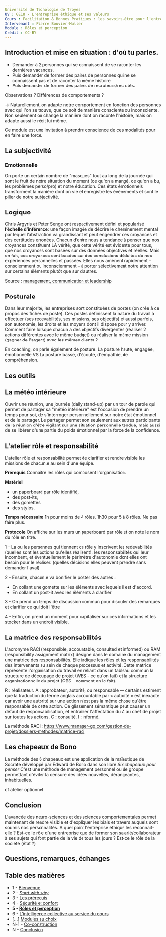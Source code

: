 ```yaml
---
Université de Techologie de Troyes
UV : GE18 - L'entreprise éthique et ses valeurs
Cours : Facilitation & Bonnes Pratiques : les savoirs-être pour l'entreprise de demain
Intervenant : Pierre Bouvier-Muller
Module : Rôles et perception
Crédit : CC-BY
---
```


## Introduction et mise en situation : d'où tu parles.
- Demander à 2 personnes qui se connaissent de se raconter les dernières vacances.
- Puis demander de former des paires de personnes qui ne se connaissent pas et de raconter la même histoire
- Puis demander de former des paires de recruteurs/recrutés.

Observations ?
Différences de comportements ?

-> Naturellement, on adapte notre comportement en fonction des personnes avec qui l'on se trouve, que ce soit de manière consciente ou inconsciente. Non seulement on change la manière dont on raconte l'histoire, mais on adapte aussi le récit lui même.

Ce module est une invitation à prendre conscience de ces modalités pour en faire une force.

## La subjectivité

### Emotionnelle

On porte un certain nombre de "masques" tout au long de la journée qui sont le fruit de notre situation du moment (ce qu'on a mangé, ce qu'on a bu, les problèmes perso/pro) et notre éducation.
Ces états émotionnels transforment la manière dont on vie et enregistre les évènements et sont le pilier de notre subjectivité.

## Logique
Chris Argyris et Peter Senge ont respectivement défini et popularisé **l’échelle d’inférence**: une façon imagée de décrire le cheminement mental par lequel l’abstraction va grandissant et peut engendrer des croyances et des certitudes erronées. Chacun d’entre nous a tendance à penser que nos croyances constituent LA vérité, que cette vérité est évidente pour tous, que nos croyances sont basées sur des données objectives et réelles. Mais en fait, ces croyances sont basées sur des conclusions déduites de nos expériences personnelles et passées. Elles nous amènent rapidement – consciemment ou inconsciemment – à porter sélectivement notre attention sur certains éléments plutôt que sur d’autres.

Source : [management, communication et leadership](https://lanatomiedumanagement.wordpress.com/2016/04/26/lechelle-dinference/)

## Posturale
Dans leur majorité, les entreprises sont constituées de postes (on crée à ce propos des fiches de poste). Ces postes définissent la nature du travail à effectuer (ses redevabilités, ses missions, ses objectifs) et aussi parfois, son autonomie, les droits et les moyens dont il dispose pour y arriver.
Comment faire lorsque chacun a des objectifs divergentes (réaliser 2 actions différentes avec le même budget) ou réaliser la même mission (gagner de l'argent) avec les mêmes clients ?

En coaching, on parle également de posture.
La posture haute, engagée, émotionnelle VS La posture basse, d'écoute, d'empathie, de compréhension.

## Les outils

## La météo intérieure
Ouvrir une réunion, une journée (daily stand-up) par un tour de parole qui permet de partager sa "météo intérieure" est l'occasion de prendre un temps pour soi, de s'interroger personnellement sur notre état émotionnel et de le partager.
Le partager permet non seulement aux autres participants de la réunion d'être vigilant sur une situation personnelle tendue, mais aussi de se libérer d'une partie du poids émotionnel par la force de la confidence.

## L'atelier rôle et responsabilité
L'atelier rôle et responsabilité permet de clarifier et rendre visible les missions de chacun.e au sein d'une équipe.

**Prérequis**
Connaitre les rôles qui composent l'organisation.

**Matériel**
- un paperboard par rôle identifié,
- des post-its,
- des gomettes
- des stylos.

**Temps nécessaire**
1h pour moins de 4 rôles.
1h30 pour 5 à 8 rôles.
Ne pas faire plus.

**Protocole**
On affiche sur les murs un paperboard par rôle et on note le nom du rôle en titre.

1 - La ou les personnes qui tiennent ce rôle y inscrivent les redevabilités (quelles sont les actions qu'elles réalisent), les responsabilités qui leur incombent, et éventuellement le périmètre d'autonomie dont elles ont besoin pour le réaliser. (quelles décisions elles peuvent prendre sans demander l'aval)

2 - Ensuite, chacun.e va bonifier le poster des autres :
- En collant une gomette sur les éléments avec lequels il est d'accord.
- En collant un post-it avec les éléments à clarifier

3 - On prend un temps de discussion commun pour discuter des remarques et clarifier ce qui doit l'être

4 - Enfin, on prend un moment pour capitaliser sur ces informations et les stocker dans un endroit visible.


## La matrice des responsabilités

L'acronyme RACI (responsible, accountable, consulted et informed) ou RAM (responsibility assignment matrix) désigne dans le domaine du management une matrice des responsabilités. Elle indique les rôles et les responsabilités des intervenants au sein de chaque processus et activité. Cette matrice représente l'organisation du travail en reliant dans un tableau commun la structure de découpage de projet (WBS - ce qu'on fait) et la structure organisationnelle du projet (OBS - comment on le fait).

R : réalisateur.
A : approbateur, autorité, ou responsable — certains estiment que la traduction du terme anglais accountable par « autorité » est inexacte car avoir une autorité sur une action n'est pas la même chose qu'être responsable de cette action. Ce glissement sémantique peut causer un défaut de responsabilisation, et entraîner l'affectation du A au chef de projet sur toutes les actions.
C : consulté.
I : informé.

La méthode RACI : https://www.manager-go.com/gestion-de-projet/dossiers-methodes/matrice-raci

## Les chapeaux de Bono

La méthode des 6 chapeaux est une application de la maïeutique de Socrate développé par Edward de Bono dans son libre *Six chapeaux pour penser*
C'est une méthode de management personnel ou de groupe permettant d'éviter la censure des idées nouvelles, dérangeantes, inhabituelles.

cf atelier optionnel


## Conclusion

L'avancée des neuro-sciences et des sciences comportementales permet maintenant de rendre visible et d'expliquer les biais et travers auquels sont soumis nos personnalités.
A quel point l'entreprise éthique les reconnait-elle ?
Est-ce le rôle d'une entreprise que de former son salarié/collaborateur à ses sujets qui font partie de la vie de tous les jours ? Est-ce le rôle de la société (état ?)

## Questions, remarques, échanges

## Table des matières
- 1 - [Bienvenue](https://bouviermullerp.github.io/UTT-GE18/1%20-%20Bienvenue)
- 2 - [Start with why](https://bouviermullerp.github.io/UTT-GE18/2%20-%20start%20with%20why)
- 3 - [Les prérequis](https://bouviermullerp.github.io/UTT-GE18/3%20-%20les%20pr%C3%A9requis)
- 4 - [Sécurité et confort](https://bouviermullerp.github.io/UTT-GE18/4%20-%20s%C3%A9curit%C3%A9%20et%20confort)
- **5 - [Rôles et perception](https://bouviermullerp.github.io/UTT-GE18/5%20-%20r%C3%B4les%20et%20perception)**
- 6 - [L'intelligence collective au service du cours](https://bouviermullerp.github.io/UTT-GE18/6%20-%20L'intelligence%20collective%20au%20service%20du%20contenu%20de%20ce%20cours)
- [...] [Modules au choix](https://github.com/bouviermullerp/Formaction)
- N-1 - [Co-construction](https://bouviermullerp.github.io/UTT-GE18/N-1%20-%20co-construction)
- N - [Conclusion](https://bouviermullerp.github.io/UTT-GE18/N%20-%20Conclusion)
